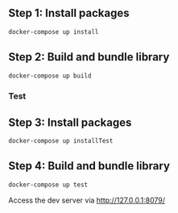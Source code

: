 ## Step 1: Install packages
```sh
docker-compose up install
```
## Step 2: Build and bundle library
```sh
docker-compose up build
```

### Test
## Step 3: Install packages
```sh
docker-compose up installTest
```

## Step 4: Build and bundle library
```sh
docker-compose up test
```

Access the dev server via http://127.0.0.1:8079/
